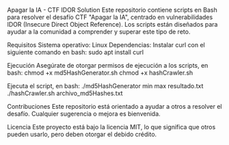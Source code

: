 Apagar la IA - CTF IDOR Solution
Este repositorio contiene scripts en Bash para resolver el desafío CTF "Apagar la IA", centrado en vulnerabilidades IDOR (Insecure Direct Object Reference). 
Los scripts están diseñados para ayudar a la comunidad a comprender y superar este tipo de reto.

Requisitos
Sistema operativo: Linux
Dependencias: Instalar curl con el siguiente comando en bash:
sudo apt install curl

Ejecución
Asegúrate de otorgar permisos de ejecución a los scripts, en bash:
chmod +x md5HashGenerator.sh
chmod +x hashCrawler.sh

Ejecuta el script, en bash:
./md5HashGenerator min max resultado.txt
./hashCrawler.sh archivo_md5Hashes.txt

Contribuciones
Este repositorio está orientado a ayudar a otros a resolver el desafío. Cualquier sugerencia o mejora es bienvenida.

Licencia
Este proyecto está bajo la licencia MIT, lo que significa que otros pueden usarlo, pero deben otorgar el debido crédito.
